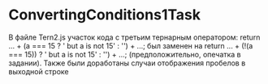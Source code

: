# ConvertingConditions1Task
В файле Tern2.js участок кода с третьим тернарным оператором: return ... + (a === 15 ? ' but a is not 15' : '') + ...; был заменен на return ... + (!(a === 15)) ? ' but a is not 15' : '') + ...; (предположительно, опечатка в задании). Также были доработаны случаи отображения пробелов в выходной строке
